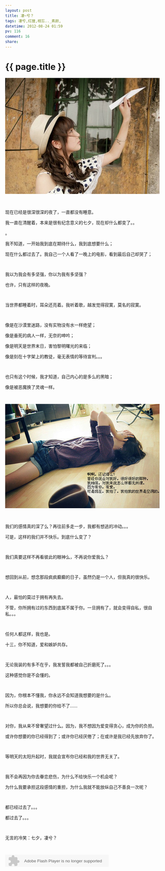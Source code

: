 ```yaml
---
layout: post
title: 凄~兮？
tags: 凄兮,红狸,相忘.._素颜,
datetime: 2012-08-24 01:59
pv: 116
comment: 16
share: 
---
```


{{ page.title }}
================

 <p><img width="500" height="375" src="/images/8718367adab44aede91bc378b31c8701a08bfbd1.jpg"                                    /></p><p><br /></p><p>现在已经是很深很深的夜了，一直都没有睡意。</p><p>我一直在清醒着，本来是很有纪念意义的七夕，现在却什么都变了。。</p><p>。</p><p>我不知道，一开始我到底在期待什么，我到底想要什么；</p><p>现在什么都过去了。我自己一个人看了一晚上的电影，看到最后自己却哭了；</p><p><br /></p><p>我以为我会有多坚强，你以为我有多坚强？</p><p>也许，只有这样的夜晚。</p><p><br /></p><p>当世界都睡着时，耳朵还亮着。我听着歌，越发觉得寂寞，莫名的寂寞。</p><p><br /></p><p>像是在沙漠里迷路，没有实物没有水一样绝望；</p><p>像是垂死的病人一样，无奈的呻吟；</p><p>像是明天是世界末日，害怕黎明曙光的来临；</p><p>像是刻在十字架上的教徒，毫无表情的等待宣判。。。</p><p><br /></p><p>也只有这个时候，我才知道，自己内心的是多么的黑暗；</p><p>像是被恶魔换了灵魂一样。</p><p><br /></p><p><img width="500" height="337" src="/images/2e2eb9389b504fc2e81ccd99e5dde71191ef6dee.jpg"                                    /></p><p><br /></p><p>我们的感情真的深了么？再往前多走一步，我都有想逃的冲动。。。</p><p>可是，这样的我们并不快乐。到底什么变了？</p><p><br /></p><p>我们真要这样不再看彼此的眼神么，不再说你爱我么？</p><p><br /></p><p>想回到从前，想念那段疯疯癫癫的日子，虽然仍是一个人，但我真的很快乐。</p><p><br /></p><p>人，最怕的莫过于拥有再失去。</p><p>不管，你所拥有过的东西到底属不属于你。一旦拥有了，就会变得自私，很自私。。。</p><p><br /></p><p>任何人都这样，我也是。</p><p>十三，你不知道，爱和嫉妒共存。</p><p><br /></p><p>无论我装的有多不在乎，我发誓我都被自己折磨死了。。。</p><p>这种感觉你是不会懂的。</p><p><br /></p><p>因为，你根本不懂我，你永远不会知道我想要的是什么。</p><p>所以你总会说，我想要的你给不了……</p><p><br /></p><p>对你，我从来不曾奢望过什么。因为，我不想因为爱变得贪心，成为你的负担。</p><p>或许你想要的你已经得到了；或许你已经厌倦了；在或许是我已经先放弃你了。</p><p><br /></p><p>等明天的太阳升起时，我就会宣布你已经和我的世界无关了。</p><p><br /></p><p>我不会再因为你去眷恋悲伤，为什么不给快乐一个机会呢？</p><p>为什么我要承担这段感情的重担，为什么我就不能放纵自己不善良一次呢？</p><p><br /></p><p>都已经过去了。。。</p><p>都过去了。。。</p><p><br /></p><p>无言的冷笑：七夕，凄兮？</p><p><br /></p><p><embed height="40" border="0" width="335" flashvars="id=210439&autoPlay=true&replay=true" alt="" src="http://ting.baidu.com/widget/space/flash/SpaceMP3Player.swf" wmode="transparent" type="application/x-shockwave-flash" name="plugin" /><br /><br /><br /></p><p><br /></p> 

